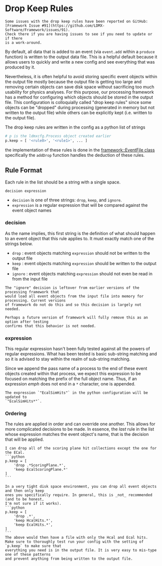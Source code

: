 # Drop Keep Rules

```admonish warning title="Bugs with Drop Keep Rules" collapsible=true
Some issues with the drop keep rules have been reported on GitHub:
[Framework Issue #91](https://github.com/LDMX-Software/Framework/issues/91).
Check there if you are having issues to see if you need to update or if there
is a work-around.
```

By default, all data that is added to an event (via `event.add` within a `produce` function)
is written to the output data file. This is a helpful default because it allows users to
quickly and write a new config and see everything that was produced by it.

Nevertheless, it is often helpful to avoid storing specific event objects within the output file
mostly because the output file is getting too large and removing certain objects can save disk
space without sacrificing too much usability for physics analyses. For this purpose, our processing
framework has a method for configuring which objects should be stored in the output file. This
configuration is colloquially called "drop keep rules" since some objects can be "dropped" during
processing (generated in memory but not written to the output file) while others can be explicitly
kept (i.e. written to the output file).

The drop keep rules are written in the config as a python list of strings
```python
# p is the ldmxcfg.Process object created earlier
p.keep = [ '<rule0>', '<rule1>', ... ]
```
the implementation of these rules is done in the
[framework::EventFile class](https://ldmx-software.github.io/ldmx-sw/classframework_1_1EventFile.html)
specifically the `addDrop` function handles the deduction of these rules.

## Rule Format
Each rule in the list should be a string with a single space.
```
decision expression
```
- `decision` is one of three strings: `drop`, `keep`, and `ignore`.
- `expression` is a regular expression that will be compared against the event object names

### decision
As the name implies, this first string is the definition of what should happen to
an event object that this rule applies to. It must exactly match one of the strings below.

- `drop` : event objects matching `expression` should not be written to the output file
- `keep` : event objects matching `expression` should be written to the output file
- `ignore` : event objects matching `expression` should not even be read in from the input file

```admonish note title='Legacy Note'
The "ignore" decision is leftover from earlier versions of the processing framework that
would load all event objects from the input file into memory for processing. Current versions
of framework do not do this and so this decision is largely not needed.

Perhaps a future version of framework will fully remove this as an option after testing
confirms that this behavior is not needed.
```

### expression
This regular expression hasn't been fully tested against all the powers of regular expressions.
What has been tested is basic sub-string matching and so it is advised to stay within the realm of
sub-string matching.

Since we append the pass name of a process to the end of these event objects created within that
process, we expect this expression to be focused on matching the prefix of the full object name.
Thus, if an expression _emph_ does not end in a `*` character, one is appended.

~~~admonish example
The expression `"EcalSimHits"` in the python configuration will be updated to
`"EcalSimHits*"`.
~~~

### Ordering
The rules are applied in order and can override one another. This allows for more complicated
decisions to be made. In essence, the _last_ rule in the list whose expression matches the
event object's name, that is the decision that will be applied.

~~~admonish example
I can drop all of the scoring plane hit collections except the one for the ECal.
```python
p.keep = [
    'drop .*ScoringPlane.*',
    'keep EcalScoringPlane.*'
]
```
~~~

~~~admonish warning title="Dangerous Example"
In a very tight disk space environment, you can drop all event objects and then only keep
ones you specifically require. In general, this is _not_ recommended (and to be honest,
I'm not sure if it works).
```python
p.keep = [
    'drop .*',
    'keep HcalHits.*',
    'keep EcalHits.*',
]
```
The above would then have a file with only the Hcal and Ecal hits.
Make sure to thoroughly test run your config with the setting of `p.keep` to make sure that
everything you need is in the output file. It is very easy to mis-type one of these patterns
and prevent anything from being written to the output file.
~~~
